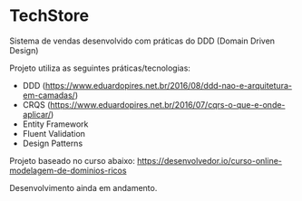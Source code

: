 # TechStore
Sistema de vendas desenvolvido com práticas do DDD (Domain Driven Design)

Projeto utiliza as seguintes práticas/tecnologias:

- DDD (https://www.eduardopires.net.br/2016/08/ddd-nao-e-arquitetura-em-camadas/)
- CRQS (https://www.eduardopires.net.br/2016/07/cqrs-o-que-e-onde-aplicar/)
- Entity Framework
- Fluent Validation
- Design Patterns

Projeto baseado no curso abaixo:
https://desenvolvedor.io/curso-online-modelagem-de-dominios-ricos

Desenvolvimento ainda em andamento.
